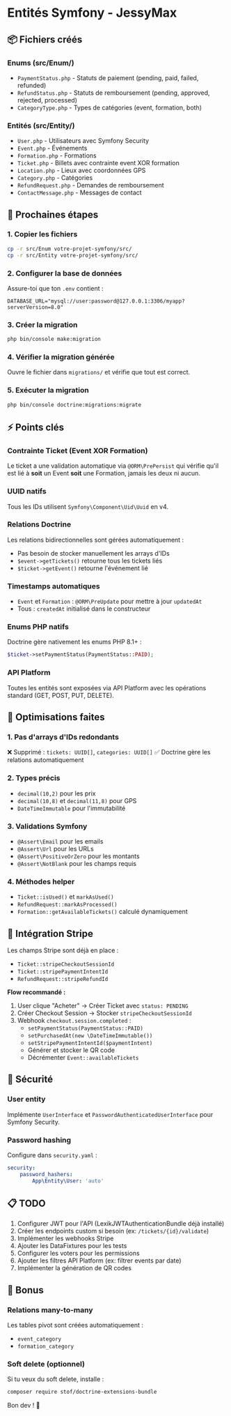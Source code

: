 # Entités Symfony - JessyMax

## 📦 Fichiers créés

### Enums (src/Enum/)
- `PaymentStatus.php` - Statuts de paiement (pending, paid, failed, refunded)
- `RefundStatus.php` - Statuts de remboursement (pending, approved, rejected, processed)
- `CategoryType.php` - Types de catégories (event, formation, both)

### Entités (src/Entity/)
- `User.php` - Utilisateurs avec Symfony Security
- `Event.php` - Événements
- `Formation.php` - Formations
- `Ticket.php` - Billets avec contrainte event XOR formation
- `Location.php` - Lieux avec coordonnées GPS
- `Category.php` - Catégories
- `RefundRequest.php` - Demandes de remboursement
- `ContactMessage.php` - Messages de contact

## 🚀 Prochaines étapes

### 1. Copier les fichiers
```bash
cp -r src/Enum votre-projet-symfony/src/
cp -r src/Entity votre-projet-symfony/src/
```

### 2. Configurer la base de données
Assure-toi que ton `.env` contient :
```env
DATABASE_URL="mysql://user:password@127.0.0.1:3306/myapp?serverVersion=8.0"
```

### 3. Créer la migration
```bash
php bin/console make:migration
```

### 4. Vérifier la migration générée
Ouvre le fichier dans `migrations/` et vérifie que tout est correct.

### 5. Exécuter la migration
```bash
php bin/console doctrine:migrations:migrate
```

## ⚡ Points clés

### Contrainte Ticket (Event XOR Formation)
Le ticket a une validation automatique via `@ORM\PrePersist` qui vérifie qu'il est lié à **soit** un Event **soit** une Formation, jamais les deux ni aucun.

### UUID natifs
Tous les IDs utilisent `Symfony\Component\Uid\Uuid` en v4.

### Relations Doctrine
Les relations bidirectionnelles sont gérées automatiquement :
- Pas besoin de stocker manuellement les arrays d'IDs
- `$event->getTickets()` retourne tous les tickets liés
- `$ticket->getEvent()` retourne l'événement lié

### Timestamps automatiques
- `Event` et `Formation` : `@ORM\PreUpdate` pour mettre à jour `updatedAt`
- Tous : `createdAt` initialisé dans le constructeur

### Enums PHP natifs
Doctrine gère nativement les enums PHP 8.1+ :
```php
$ticket->setPaymentStatus(PaymentStatus::PAID);
```

### API Platform
Toutes les entités sont exposées via API Platform avec les opérations standard (GET, POST, PUT, DELETE).

## 🔧 Optimisations faites

### 1. Pas d'arrays d'IDs redondants
❌ Supprimé : `tickets: UUID[]`, `categories: UUID[]`
✅ Doctrine gère les relations automatiquement

### 2. Types précis
- `decimal(10,2)` pour les prix
- `decimal(10,8)` et `decimal(11,8)` pour GPS
- `DateTimeImmutable` pour l'immutabilité

### 3. Validations Symfony
- `@Assert\Email` pour les emails
- `@Assert\Url` pour les URLs
- `@Assert\PositiveOrZero` pour les montants
- `@Assert\NotBlank` pour les champs requis

### 4. Méthodes helper
- `Ticket::isUsed()` et `markAsUsed()`
- `RefundRequest::markAsProcessed()`
- `Formation::getAvailableTickets()` calculé dynamiquement

## 🎯 Intégration Stripe

Les champs Stripe sont déjà en place :
- `Ticket::stripeCheckoutSessionId`
- `Ticket::stripePaymentIntentId`
- `RefundRequest::stripeRefundId`

**Flow recommandé :**
1. User clique "Acheter" → Créer Ticket avec `status: PENDING`
2. Créer Checkout Session → Stocker `stripeCheckoutSessionId`
3. Webhook `checkout.session.completed` :
   - `setPaymentStatus(PaymentStatus::PAID)`
   - `setPurchasedAt(new \DateTimeImmutable())`
   - `setStripePaymentIntentId($paymentIntent)`
   - Générer et stocker le QR code
   - Décrémenter `Event::availableTickets`

## 🔐 Sécurité

### User entity
Implémente `UserInterface` et `PasswordAuthenticatedUserInterface` pour Symfony Security.

### Password hashing
Configure dans `security.yaml` :
```yaml
security:
    password_hashers:
        App\Entity\User: 'auto'
```

## 📋 TODO

1. Configurer JWT pour l'API (LexikJWTAuthenticationBundle déjà installé)
2. Créer les endpoints custom si besoin (ex: `/tickets/{id}/validate`)
3. Implémenter les webhooks Stripe
4. Ajouter les DataFixtures pour les tests
5. Configurer les voters pour les permissions
6. Ajouter les filtres API Platform (ex: filtrer events par date)
7. Implémenter la génération de QR codes

## 🎨 Bonus

### Relations many-to-many
Les tables pivot sont créées automatiquement :
- `event_category`
- `formation_category`

### Soft delete (optionnel)
Si tu veux du soft delete, installe :
```bash
composer require stof/doctrine-extensions-bundle
```

Bon dev ! 🚀
